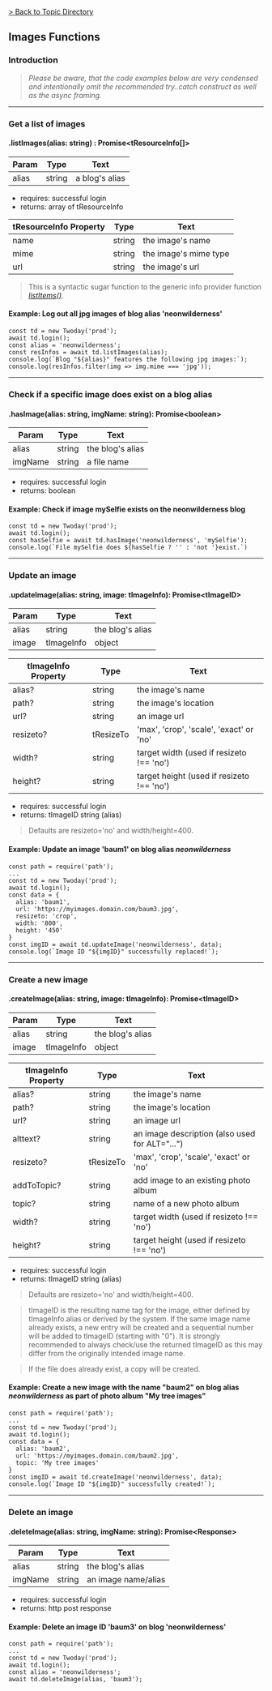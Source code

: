
[> Back to Topic Directory](../README.md#topic-related-class-functions)

## Images Functions
### Introduction

> *Please be aware, that the code examples below are very condensed and intentionally omit the recommended try..catch construct as well as the async framing.*
<hr>

### Get a list of images
#### .listImages(alias: string) : Promise&lt;tResourceInfo[]&gt;

Param | Type | Text
--- | --- | --- 
alias | string | a blog's alias

- requires: successful login
- returns: array of tResourceInfo

tResourceInfo Property | Type | Text
--- | --- | --- 
name | string | the image's name
mime | string | the image's mime type 
url | string | the image's url

> This is a syntactic sugar function to the generic info provider function *[listItems()](./docs/helper.md#get-a-list-of-files-or-images)*.

#### Example: Log out all jpg images of blog alias 'neonwilderness'
```
const td = new Twoday('prod');
await td.login();
const alias = 'neonwilderness';
const resInfos = await td.listImages(alias);
console.log(`Blog "${alias}" features the following jpg images:`);
console.log(resInfos.filter(img => img.mime === 'jpg'));
```
<hr>

### Check if a specific image does exist on a blog alias
#### .hasImage(alias: string, imgName: string): Promise&lt;boolean&gt;

Param | Type | Text
--- | --- | --- 
alias | string | the blog's alias
imgName | string | a file name

- requires: successful login
- returns: boolean

#### Example: Check if image mySelfie exists on the neonwilderness blog
```
const td = new Twoday('prod');
await td.login();
const hasSelfie = await td.hasImage('neonwilderness', 'mySelfie');
console.log(`File mySelfie does ${hasSelfie ? '' : 'not '}exist.`)
```
<hr>

### Update an image
#### .updateImage(alias: string, image: tImageInfo): Promise&lt;tImageID&gt;

Param | Type | Text
--- | --- | --- 
alias | string | the blog's alias
image | tImageInfo | object

tImageInfo Property | Type | Text
--- | --- | --- 
alias? | string | the image's name
path? | string | the image's location
url? | string | an image url
resizeto? | tResizeTo | 'max', 'crop', 'scale', 'exact' or 'no'
width? | string | target width (used if resizeto !== 'no')
height? | string | target height (used if resizeto !== 'no')

- requires: successful login
- returns: tImageID string (alias)

> Defaults are resizeto='no' and width/height=400.

#### Example: Update an image 'baum1' on blog alias *neonwilderness*
```
const path = require('path');
...
const td = new Twoday('prod');
await td.login();
const data = { 
  alias: 'baum1',
  url: 'https://myimages.domain.com/baum3.jpg',
  resizeto: 'crop',
  width: '800',
  height: '450'
}
const imgID = await td.updateImage('neonwilderness', data);
console.log(`Image ID "${imgID}" successfully replaced!`);
```
<hr>

### Create a new image
#### .createImage(alias: string, image: tImageInfo): Promise&lt;tImageID&gt;

Param | Type | Text
--- | --- | --- 
alias | string | the blog's alias
image | tImageInfo | object

tImageInfo Property | Type | Text
--- | --- | --- 
alias? | string | the image's name
path? | string | the image's location
url? | string | an image url
alttext? | string | an image description (also used for ALT="...")
resizeto? | tResizeTo | 'max', 'crop', 'scale', 'exact' or 'no'
addToTopic? | string | add image to an existing photo album
topic? | string | name of a new photo album
width? | string | target width (used if resizeto !== 'no')
height? | string | target height (used if resizeto !== 'no')

- requires: successful login
- returns: tImageID string (alias)

> Defaults are resizeto='no' and width/height=400.

> tImageID is the resulting name tag for the image, either defined by tImageInfo.alias or derived by the system. If the same image name already exists, a new entry will be created and a sequential number will be added to tImageID (starting with "0"). It is strongly recommended to always check/use the returned tImageID as this may differ from the originally intended image name.

> If the file does already exist, a copy will be created.

#### Example: Create a new image with the name "baum2" on blog alias *neonwilderness* as part of photo album "My tree images"
```
const path = require('path');
...
const td = new Twoday('prod');
await td.login();
const data = { 
  alias: 'baum2',
  url: 'https://myimages.domain.com/baum2.jpg',
  topic: 'My tree images'
}
const imgID = await td.createImage('neonwilderness', data);
console.log(`Image ID "${imgID}" successfully created!`);
```
<hr>

### Delete an image
#### .deleteImage(alias: string, imgName: string): Promise&lt;Response&gt;

Param | Type | Text
--- | --- | --- 
alias | string | the blog's alias
imgName | string | an image name/alias

- requires: successful login
- returns: http post response

#### Example: Delete an image ID 'baum3' on blog 'neonwilderness'
```
const path = require('path');
...
const td = new Twoday('prod');
await td.login();
const alias = 'neonwilderness';
await td.deleteImage(alias, 'baum3');
```
